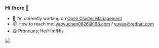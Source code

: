 ### Hi there 👋

- 🔭 I’m currently working on [Open Cluster Management](https://open-cluster-management.io/)
- 📫 How to reach me: yaoyuchen0626@163.com / yuyao@redhat.com
- 😄 Pronouns: He/Him/His


<a href="https://github.com/ycyaoxdu/ycyaoxdu/blob/master/README.md">
  <img align="left" src="https://github-readme-stats.vercel.app/api?username=ycyaoxdu&show_icons=true&count_private=true&theme=graywhite" />
</a>


<!--
**ycyaoxdu/ycyaoxdu** is a ✨ _special_ ✨ repository because its `README.md` (this file) appears on your GitHub profile.

Here are some ideas to get you started:

- 🔭 I’m currently working on ...
- 🌱 I’m currently learning ...
- 👯 I’m looking to collaborate on ...
- 🤔 I’m looking for help with ...
- 💬 Ask me about ...
- 📫 How to reach me: ...
- 😄 Pronouns: ...
- ⚡ Fun fact: ...
-->
